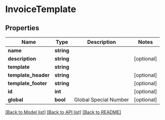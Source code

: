 # InvoiceTemplate

## Properties
Name | Type | Description | Notes
------------ | ------------- | ------------- | -------------
**name** | **string** |  | 
**description** | **string** |  | [optional] 
**template** | **string** |  | 
**template_header** | **string** |  | [optional] 
**template_footer** | **string** |  | [optional] 
**id** | **int** |  | [optional] 
**global** | **bool** | Global Special Number | [optional] 

[[Back to Model list]](../README.md#documentation-for-models) [[Back to API list]](../README.md#documentation-for-api-endpoints) [[Back to README]](../README.md)


